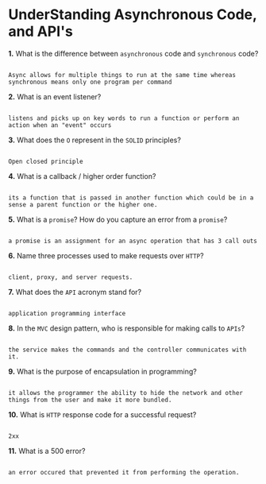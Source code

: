 # UnderStanding Asynchronous Code, and API's

**1.** What is the difference between `asynchronous` code and `synchronous` code?
<!-- enter you answer in the space below -->
```

Async allows for multiple things to run at the same time whereas synchronous means only one program per command

```
**2.** What is an event listener?
<!-- enter you answer in the space below -->
```

listens and picks up on key words to run a function or perform an action when an "event" occurs
```
**3.** What does the `O` represent in the `SOLID` principles?
<!-- enter you answer in the space below -->
```

Open closed principle
```
**4.** What is a callback / higher order function?
<!-- enter you answer in the space below -->
```

its a function that is passed in another function which could be in a sense a parent function or the higher one.

```
**5.** What is a `promise`? How do you capture an error from a `promise`?
<!-- enter you answer in the space below -->
```

a promise is an assignment for an async operation that has 3 call outs

```
**6.** Name three processes used to make requests over `HTTP`?
<!-- enter you answer in the space below -->
```

client, proxy, and server requests. 

```
**7.** What does the `API` acronym stand for?
<!-- enter you answer in the space below -->
```

application programming interface

```
**8.** In the `MVC` design pattern, who is responsible for making calls to `APIs`?
<!-- enter you answer in the space below -->
```

the service makes the commands and the controller communicates with it. 

```
**9.** What is the purpose of encapsulation in programming?
<!-- enter you answer in the space below -->
```

it allows the programmer the ability to hide the network and other things from the user and make it more bundled.
```
**10.** What is `HTTP` response code for a successful request?
<!-- enter you answer in the space below -->
```

2xx

```
**11.** What is a 500 error?
<!-- enter you answer in the space below -->
```

an error occured that prevented it from performing the operation.

```